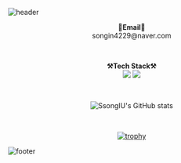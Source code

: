![header](https://capsule-render.vercel.app/api?type=waving&color=a3cca2&height=250&section=header&text=Inuk%20Song&fontSize=80&animation=fadeIn&fontAlignY=45)

<p align="center">
  <Strong>📧Email📧</Strong>
  </br>songin4229@naver.com</br>
</p>

</br>

<p align="center" display="inline-block">
  <Strong>⚒️Tech Stack⚒️</Strong><br>
  <img src="https://img.shields.io/badge/Python-3776AB.svg?&style=for-the-badge&logo=Python&logoColor=white"> 
   <img src="https://img.shields.io/badge/Linux-FCC624.svg?&style=for-the-badge&logo=Linux&logoColor=white">
</p>

</br>

<div align="center">

![SsongIU's GitHub stats](https://github-readme-stats.vercel.app/api?username=SsongIU&show_icons=true&theme=swift)

</br>

[![trophy](https://github-profile-trophy.vercel.app/?username=SsongIU&row=1)](https://github.com/ryo-ma/github-profile-trophy)

</div>

![footer](https://capsule-render.vercel.app/api?type=waving&section=footer&color=a3cca2)
